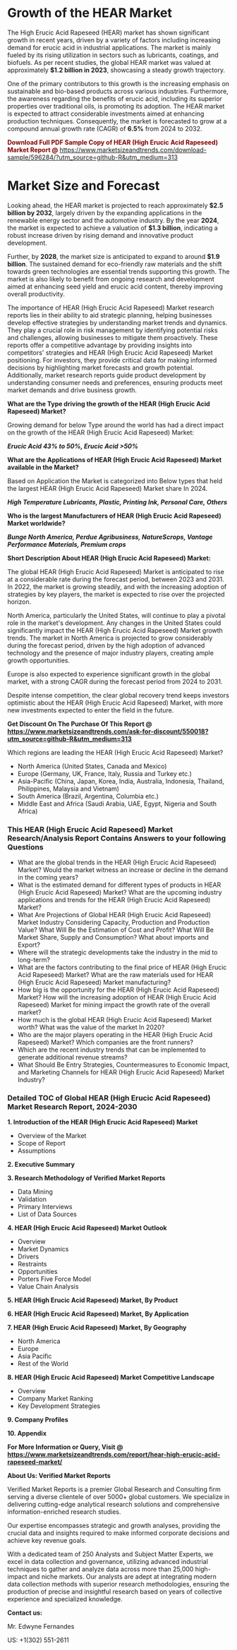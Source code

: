 <h1>Growth of the HEAR Market</h1><p>The High Erucic Acid Rapeseed (HEAR) market has shown significant growth in recent years, driven by a variety of factors including increasing demand for erucic acid in industrial applications. The market is mainly fueled by its rising utilization in sectors such as lubricants, coatings, and biofuels. As per recent studies, the global HEAR market was valued at approximately <strong>$1.2 billion in 2023</strong>, showcasing a steady growth trajectory.</p><p>One of the primary contributors to this growth is the increasing emphasis on sustainable and bio-based products across various industries. Furthermore, the awareness regarding the benefits of erucic acid, including its superior properties over traditional oils, is promoting its adoption. The HEAR market is expected to attract considerable investments aimed at enhancing production techniques. Consequently, the market is forecasted to grow at a compound annual growth rate (CAGR) of <strong>6.5%</strong> from 2024 to 2032.</p><p>  </p><p><strong><span style="color: #800000;">Download Full PDF Sample Copy of HEAR (High Erucic Acid Rapeseed) Market Report @</span>&nbsp;</strong><a href="https://www.marketsizeandtrends.com/download-sample/596284/?utm_source=github-R&amp;utm_medium=313">https://www.marketsizeandtrends.com/download-sample/596284/?utm_source=github-R&amp;utm_medium=313</a></p></p><h1>Market Size and Forecast</h1><p>Looking ahead, the HEAR market is projected to reach approximately <strong>$2.5 billion by 2032</strong>, largely driven by the expanding applications in the renewable energy sector and the automotive industry. By the year <strong>2024</strong>, the market is expected to achieve a valuation of <strong>$1.3 billion</strong>, indicating a robust increase driven by rising demand and innovative product development.</p><p>Further, by <strong>2028</strong>, the market size is anticipated to expand to around <strong>$1.9 billion</strong>. The sustained demand for eco-friendly raw materials and the shift towards green technologies are essential trends supporting this growth. The market is also likely to benefit from ongoing research and development aimed at enhancing seed yield and erucic acid content, thereby improving overall productivity.</p></p><p>The importance of&nbsp;HEAR (High Erucic Acid Rapeseed) Market research reports lies in their ability to aid strategic planning, helping businesses develop effective strategies by understanding market trends and dynamics. They play a crucial role in risk management by identifying potential risks and challenges, allowing businesses to mitigate them proactively. These reports offer a competitive advantage by providing insights into competitors' strategies and HEAR (High Erucic Acid Rapeseed) Market positioning. For investors, they provide critical data for making informed decisions by highlighting market forecasts and growth potential. Additionally, market research reports guide product development by understanding consumer needs and preferences, ensuring products meet market demands and drive business growth.</p><p><strong>What are the&nbsp;Type driving the growth of the HEAR (High Erucic Acid Rapeseed) Market?</strong></p><p id="" class="">Growing demand for below Type around the world has had a direct impact on the growth of the HEAR (High Erucic Acid Rapeseed) Market:</p><em><strong> Erucic Acid 43% to 50%, Erucic Acid >50%</strong></em></p><strong>What are the&nbsp;Applications&nbsp;of HEAR (High Erucic Acid Rapeseed) Market available in the Market?</strong></p><p id="" class="">Based on Application the Market is categorized into Below types that held the largest HEAR (High Erucic Acid Rapeseed) Market share In 2024.</p><em><strong> High Temperature Lubricants, Plastic, Printing Ink, Personal Care, Others</strong></em></p><strong>Who is the largest Manufacturers of HEAR (High Erucic Acid Rapeseed) Market worldwide?</strong></p><p><em><strong> Bunge North America, Perdue Agribusiness, NatureScrops, Vantage Performance Materials, Premium crops</strong></em></p><p id="" class=""><strong>Short Description About HEAR (High Erucic Acid Rapeseed) Market:</strong></p><p>The global HEAR (High Erucic Acid Rapeseed) Market is anticipated to rise at a considerable rate during the forecast period, between 2023 and 2031. In 2022, the market is growing steadily, and with the increasing adoption of strategies by key players, the market is expected to rise over the projected horizon.</p><p>North America, particularly the United States, will continue to play a pivotal role in the market's development. Any changes in the United States could significantly impact the HEAR (High Erucic Acid Rapeseed) Market growth trends. The market in North America is projected to grow considerably during the forecast period, driven by the high adoption of advanced technology and the presence of major industry players, creating ample growth opportunities.</p><p>Europe is also expected to experience significant growth in the global market, with a strong CAGR during the forecast period from 2024 to 2031.</p><p>Despite intense competition, the clear global recovery trend keeps investors optimistic about the HEAR (High Erucic Acid Rapeseed) Market, with more new investments expected to enter the field in the future.</p><p id="" class=""><strong>Get Discount On The Purchase Of This Report @ <a href="https://www.marketsizeandtrends.com/ask-for-discount/550018?utm_source=github-R&utm_medium=313" target="_blank">https://www.marketsizeandtrends.com/ask-for-discount/550018?utm_source=github-R&utm_medium=313</a></strong></p>Which regions are leading the HEAR (High Erucic Acid Rapeseed) Market?</p><ul><li>North America (United States, Canada and Mexico)</li><li>Europe (Germany, UK, France, Italy, Russia and Turkey etc.)</li><li>Asia-Pacific (China, Japan, Korea, India, Australia, Indonesia, Thailand, Philippines, Malaysia and Vietnam)</li><li>South America (Brazil, Argentina, Columbia etc.)</li><li>Middle East and Africa (Saudi Arabia, UAE, Egypt, Nigeria and South Africa)</li></ul><h3 id="" class="">This HEAR (High Erucic Acid Rapeseed) Market Research/Analysis Report Contains Answers to your following Questions</h3><ul><li>What are the global trends in the HEAR (High Erucic Acid Rapeseed) Market? Would the market witness an increase or decline in the demand in the coming years?</li><li>What is the estimated demand for different types of products in HEAR (High Erucic Acid Rapeseed) Market? What are the upcoming industry applications and trends for the HEAR (High Erucic Acid Rapeseed) Market?</li><li>What Are Projections of Global HEAR (High Erucic Acid Rapeseed) Market Industry Considering Capacity, Production and Production Value? What Will Be the Estimation of Cost and Profit? What Will Be Market Share, Supply and Consumption? What about imports and Export?</li><li>Where will the strategic developments take the industry in the mid to long-term?</li><li>What are the factors contributing to the final price of HEAR (High Erucic Acid Rapeseed) Market? What are the raw materials used for HEAR (High Erucic Acid Rapeseed) Market manufacturing?</li><li>How big is the opportunity for the HEAR (High Erucic Acid Rapeseed) Market? How will the increasing adoption of HEAR (High Erucic Acid Rapeseed) Market for mining impact the growth rate of the overall market?</li><li>How much is the global HEAR (High Erucic Acid Rapeseed) Market worth? What was the value of the market In 2020?</li><li>Who are the major players operating in the HEAR (High Erucic Acid Rapeseed) Market? Which companies are the front runners?</li><li>Which are the recent industry trends that can be implemented to generate additional revenue streams?</li><li>What Should Be Entry Strategies, Countermeasures to Economic Impact, and Marketing Channels for HEAR (High Erucic Acid Rapeseed) Market Industry?</li></ul><h3 id="" class="">Detailed TOC of Global HEAR (High Erucic Acid Rapeseed) Market Research Report, 2024-2030</h3><p id="" class=""><strong>1. Introduction of the HEAR (High Erucic Acid Rapeseed) Market</strong></p><ul><li>Overview of the Market</li><li>Scope of Report</li><li>Assumptions</li></ul><p id="" class=""><strong>2. Executive Summary</strong></p><p id="" class=""><strong>3. Research Methodology of Verified Market Reports</strong></p><ul><li>Data Mining</li><li>Validation</li><li>Primary Interviews</li><li>List of Data Sources</li></ul><p id="" class=""><strong>4. HEAR (High Erucic Acid Rapeseed) Market Outlook</strong></p><ul><li>Overview</li><li>Market Dynamics</li><li>Drivers</li><li>Restraints</li><li>Opportunities</li><li>Porters Five Force Model</li><li>Value Chain Analysis</li></ul><p id="" class=""><strong>5. HEAR (High Erucic Acid Rapeseed) Market, By Product</strong></p><p id="" class=""><strong>6. HEAR (High Erucic Acid Rapeseed) Market, By Application</strong></p><p id="" class=""><strong>7. HEAR (High Erucic Acid Rapeseed) Market, By Geography</strong></p><ul><li>North America</li><li>Europe</li><li>Asia Pacific</li><li>Rest of the World</li></ul><p id="" class=""><strong>8. HEAR (High Erucic Acid Rapeseed) Market Competitive Landscape</strong></p><ul><li>Overview</li><li>Company Market Ranking</li><li>Key Development Strategies</li></ul><p id="" class=""><strong>9. Company Profiles</strong></p><p id="" class=""><strong>10. Appendix</strong></p><p id="" class=""><strong>For More Information or Query, Visit @ <a href="https://www.marketsizeandtrends.com/report/hear-high-erucic-acid-rapeseed-market/" target="_blank">https://www.marketsizeandtrends.com/report/hear-high-erucic-acid-rapeseed-market/</a></strong></p><p id="" class=""><strong>About Us: Verified Market Reports</strong></p><p id="" class="">Verified Market Reports is a premier Global Research and Consulting firm serving a diverse clientele of over 5000+ global customers. We specialize in delivering cutting-edge analytical research solutions and comprehensive information-enriched research studies.</p><p id="" class="">Our expertise encompasses strategic and growth analyses, providing the crucial data and insights required to make informed corporate decisions and achieve key revenue goals.</p><p id="" class="">With a dedicated team of 250 Analysts and Subject Matter Experts, we excel in data collection and governance, utilizing advanced industrial techniques to gather and analyze data across more than 25,000 high-impact and niche markets. Our analysts are adept at integrating modern data collection methods with superior research methodologies, ensuring the production of precise and insightful research based on years of collective experience and specialized knowledge.</p><p id="" class=""><strong>Contact us:</strong></p><p id="" class="">Mr. Edwyne Fernandes</p><p id="" class="">US: +1(302) 551-2611</p>